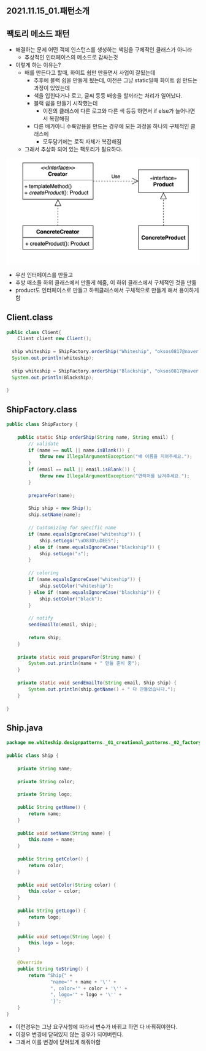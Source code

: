 ## 2021.11.15_01.패턴소개

## 팩토리 메소드 패턴

- 해결하는 문제 어떤 객체 인스턴스를 생성하는 책임을 구체적인 클래스가 아니라
  - 추상적인 인터페이스의 메소드로 감싸는것
- 이렇게 하는 이유는?
  - 배를 만든다고 할때, 화이트 쉽만 만들면서 사업이 잘됬는데 
    - 추후에 블랙 쉽을 만들게 됬는데, 이전은 그냥 static일때 화이트 쉽 만드는 과정이 있었는데
    - 색을 입힌다거나 로고, 글씨 등등 배송을 할꺼라는 처리가 일어났다.
    - 블랙 쉽을 만들기 시작했는데
      - 이전의 클래스에 다른 로고와 다른 색 등등 하면서 if else가 늘어나면서 복잡해짐
    - 다른 배가아니 수륙양용을 만드는 경우에 모든 과정을 하나의 구체적인 클래스에
      - 모두담기에는 로직 자체가 복잡해짐 
  - 그래서 추상화 되어 있는 팩토리가 필요하다.

![image-20211115212137626](2021.11.15_01.패턴소개.assets/image-20211115212137626.png)

- 우선 인터페이스를 만들고 
- 추방 매소들 하위 클래스에서 만들게 해줌, 이 하위 클래스에서 구체적인 것을 만듦
- product도 인터페이스로 만들고 하위클래스에서 구체적으로 만들게 해서 용이하게함

## Client.class

```java
public class Client{
	Client client new Client();
  
  ship whiteship = ShipFactory.orderShip("Whiteship", "oksos0817@naver.com");
  System.out.println(whiteship);
  
  ship whiteship = ShipFactory.orderShip("Blackship", "oksos0817@naver.com");
  System.out.println(Blackship);
  
}
```

## ShipFactory.class

```java
public class ShipFactory {

    public static Ship orderShip(String name, String email) {
        // validate
        if (name == null || name.isBlank()) {
            throw new IllegalArgumentException("배 이름을 지어주세요.");
        }
        if (email == null || email.isBlank()) {
            throw new IllegalArgumentException("연락처를 남겨주세요.");
        }

        prepareFor(name);

        Ship ship = new Ship();
        ship.setName(name);

        // Customizing for specific name
        if (name.equalsIgnoreCase("whiteship")) {
            ship.setLogo("\uD83D\uDEE5️");
        } else if (name.equalsIgnoreCase("blackship")) {
            ship.setLogo("⚓");
        }

        // coloring
        if (name.equalsIgnoreCase("whiteship")) {
            ship.setColor("whiteship");
        } else if (name.equalsIgnoreCase("blackship")) {
            ship.setColor("black");
        }

        // notify
        sendEmailTo(email, ship);

        return ship;
    }

    private static void prepareFor(String name) {
        System.out.println(name + " 만들 준비 중");
    }

    private static void sendEmailTo(String email, Ship ship) {
        System.out.println(ship.getName() + " 다 만들었습니다.");
    }

}
```

## Ship.java

```java
package me.whiteship.designpatterns._01_creational_patterns._02_factory_method._01_before;

public class Ship {

    private String name;

    private String color;

    private String logo;

    public String getName() {
        return name;
    }

    public void setName(String name) {
        this.name = name;
    }

    public String getColor() {
        return color;
    }

    public void setColor(String color) {
        this.color = color;
    }

    public String getLogo() {
        return logo;
    }

    public void setLogo(String logo) {
        this.logo = logo;
    }

    @Override
    public String toString() {
        return "Ship{" +
                "name='" + name + '\'' +
                ", color='" + color + '\'' +
                ", logo='" + logo + '\'' +
                '}';
    }
}
```

- 이런경우는 그냥 요구사항에 따라서 변수가 바뀌고 하면 다 바꿔줘야한다.
- 이경우 변경에 닫혀있지 않는 경우가 되어버린다.
- 그래서 이를 변경에 닫혀있게 해줘야함